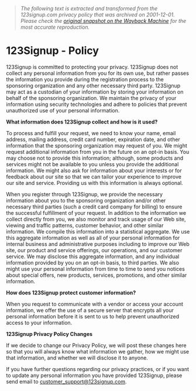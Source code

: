 > *The following text is extracted and transformed from the 123signup.com privacy policy that was archived on 2001-12-01. Please check the [original snapshot on the Wayback Machine](https://web.archive.org/web/20011201050219id_/http%3A//123signup.com/library/company.asp%3Furl%3Dpolicy) for the most accurate reproduction.*

# 123Signup - Policy

123Signup is committed to protecting your privacy. 123Signup does not collect any personal information from you for its own use, but rather passes the information you provide during the registration process to the sponsoring organization and any other necessary third party. 123Signup may act as a custodian of your information by storing your information on behalf of the sponsoring organization. We maintain the privacy of your information using security technologies and adhere to policies that prevent unauthorized use of your personal information.

**What information does 123Signup collect and how is it used?**

To process and fulfill your request, we need to know your name, email address, mailing address, credit card number, expiration date, and other information that the sponsoring organization may request of you. We might request additional information from you in the future on an opt-in basis. You may choose not to provide this information; although, some products and services might not be available to you unless you provide the additional information. We might also ask for information about your interests or for feedback about our site so that we can tailor your experience to improve our site and service. Providing us with this information is always optional.

When you register through 123Signup, we provide the necessary information about you to the sponsoring organization and/or other necessary third parties (such a credit card company for billing) to ensure the successful fulfillment of your request. In addition to the information we collect directly from you, we also monitor and track usage of our Web site, viewing and traffic patterns, customer behavior, and other similar information. We compile this information into a statistical aggregate. We use this aggregate information as well as all of your personal information for internal business and administrative purposes including to improve our Web site, our product and service offerings, our operations, and our customer service. We may disclose this aggregate information, and any individual information provided by you on an opt-in basis, to third parties. We also might use your personal information from time to time to send you notices about special offers, new products, services, promotions, and other similar information.

**How does 123Signup protect customer information?**

When you request to communicate with a vendor or access your account information, we offer the use of a secure server that encrypts all your personal information before it is sent to us to help prevent unauthorized access to your information.

**123Signup Privacy Policy Changes**

If we decide to change our Privacy Policy, we will post these changes here so that you will always know what information we gather, how we might use that information, and whether we will disclose it to anyone.

If you have further questions regarding our privacy practices, or if you want to update any personal information you have provided 123Signup, please send email to [customer_support@123signup.com](mailto:customer_support@123signup.com). 

